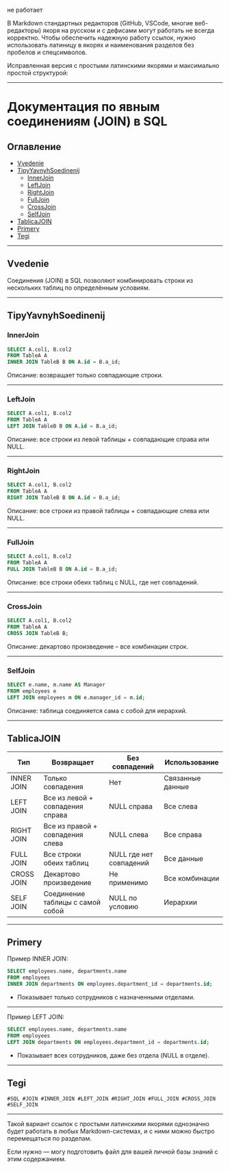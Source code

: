 не работает

В Markdown стандартных редакторов (GitHub, VSCode, многие веб-редакторы) якоря на русском и с дефисами могут работать не всегда корректно. Чтобы обеспечить надежную работу ссылок, нужно использовать латиницу в якорях и наименования разделов без пробелов и спецсимволов.

Исправленная версия с простыми латинскими якорями и максимально простой структурой:

***

# Документация по явным соединениям (JOIN) в SQL

## Оглавление

- [Vvedenie](#vvedenie)
- [TipyYavnyhSoedinenij](#tipy-yavnyh-soedinenij)
  - [InnerJoin](#innerjoin)
  - [LeftJoin](#leftjoin)
  - [RightJoin](#rightjoin)
  - [FullJoin](#fulljoin)
  - [CrossJoin](#crossjoin)
  - [SelfJoin](#selfjoin)
- [TablicaJOIN](#tablica-join)
- [Primery](#primery)
- [Tegi](#tegi)

***

## Vvedenie <a name="vvedenie"></a>

Соединения (JOIN) в SQL позволяют комбинировать строки из нескольких таблиц по определённым условиям.

***

## TipyYavnyhSoedinenij <a name="tipy-yavnyh-soedinenij"></a>

### InnerJoin <a name="innerjoin"></a>

```sql
SELECT A.col1, B.col2
FROM TableA A
INNER JOIN TableB B ON A.id = B.a_id;
```

Описание: возвращает только совпадающие строки.

***

### LeftJoin <a name="leftjoin"></a>

```sql
SELECT A.col1, B.col2
FROM TableA A
LEFT JOIN TableB B ON A.id = B.a_id;
```

Описание: все строки из левой таблицы + совпадающие справа или NULL.

***

### RightJoin <a name="rightjoin"></a>

```sql
SELECT A.col1, B.col2
FROM TableA A
RIGHT JOIN TableB B ON A.id = B.a_id;
```

Описание: все строки из правой таблицы + совпадающие слева или NULL.

***

### FullJoin <a name="fulljoin"></a>

```sql
SELECT A.col1, B.col2
FROM TableA A
FULL JOIN TableB B ON A.id = B.a_id;
```

Описание: все строки обеих таблиц с NULL, где нет совпадений.

***

### CrossJoin <a name="crossjoin"></a>

```sql
SELECT A.col1, B.col2
FROM TableA A
CROSS JOIN TableB B;
```

Описание: декартово произведение – все комбинации строк.

***

### SelfJoin <a name="selfjoin"></a>

```sql
SELECT e.name, m.name AS Manager
FROM employees e
LEFT JOIN employees m ON e.manager_id = m.id;
```

Описание: таблица соединяется сама с собой для иерархий.

***

## TablicaJOIN <a name="tablica-join"></a>

<table>
<thead>
<tr>
<th>Тип</th><th>Возвращает</th><th>Без совпадений</th><th>Использование</th>
</tr>
</thead>
<tbody>
<tr><td>INNER JOIN</td><td>Только совпадения</td><td>Нет</td><td>Связанные данные</td></tr>
<tr><td>LEFT JOIN</td><td>Все из левой + совпадения справа</td><td>NULL справа</td><td>Все слева</td></tr>
<tr><td>RIGHT JOIN</td><td>Все из правой + совпадения слева</td><td>NULL слева</td><td>Все справа</td></tr>
<tr><td>FULL JOIN</td><td>Все строки обеих таблиц</td><td>NULL где нет совпадений</td><td>Все данные</td></tr>
<tr><td>CROSS JOIN</td><td>Декартово произведение</td><td>Не применимо</td><td>Все комбинации</td></tr>
<tr><td>SELF JOIN</td><td>Соединение таблицы с самой собой</td><td>NULL по условию</td><td>Иерархии</td></tr>
</tbody>
</table>

***

## Primery <a name="primery"></a>

Пример INNER JOIN:

```sql
SELECT employees.name, departments.name
FROM employees
INNER JOIN departments ON employees.department_id = departments.id;
```

- Показывает только сотрудников с назначенными отделами.

***

Пример LEFT JOIN:

```sql
SELECT employees.name, departments.name
FROM employees
LEFT JOIN departments ON employees.department_id = departments.id;
```

- Показывает всех сотрудников, даже без отдела (NULL в отделе).

***

## Tegi <a name="tegi"></a>

`#SQL #JOIN #INNER_JOIN #LEFT_JOIN #RIGHT_JOIN #FULL_JOIN #CROSS_JOIN #SELF_JOIN`

***

Такой вариант ссылок с простыми латинскими якорями однозначно будет работать в любых Markdown-системах, и с ними можно быстро перемещаться по разделам.

Если нужно — могу подготовить файл для вашей личной базы знаний с этим содержанием.

